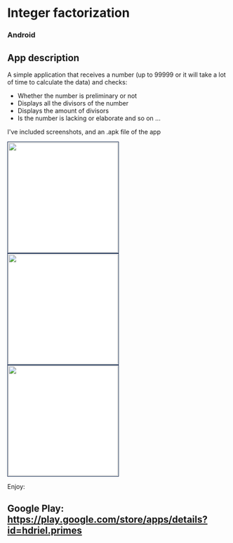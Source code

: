 # Integer factorization 

### Android

## App description

A simple application that receives a number (up to 99999 or it will take a lot of time to calculate the data) and checks:
* Whether the number is preliminary or not
* Displays all the divisors of the number
* Displays the amount of divisors
* Is the number is lacking or elaborate and so on ...

I've included screenshots, and an .apk file of the app<br>

<div>
 <img src="https://profile.fcdn.co.il/images/0__05addf03be0127.jpg" width="250" style="padding:1px;border:1px solid #021a40;background-color:#FFF;"> <img src="https://profile.fcdn.co.il/images/0__05addf047e7412.jpg" width="250" style="padding:1px;border:1px solid #021a40;background-color:#FFF;"> <img src="https://profile.fcdn.co.il/images/0__05addf052536e3.jpg" width="250" style="padding:1px;border:1px solid #021a40;background-color:#FFF;"> 
</div>





Enjoy:

## Google Play: https://play.google.com/store/apps/details?id=hdriel.primes
